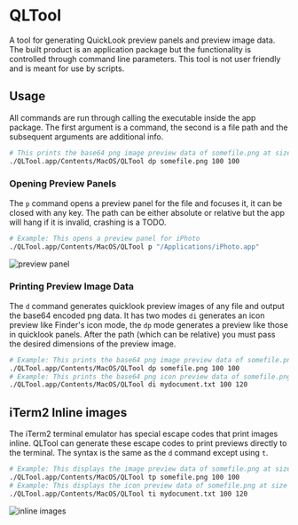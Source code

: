 # QLTool

A tool for generating QuickLook preview panels and preview image data.
The built product is an application package but the functionality is controlled through command line parameters.
This tool is not user friendly and is meant for use by scripts.

## Usage

All commands are run through calling the executable inside the app package.
The first argument is a command, the second is a file path and the subsequent arguments are additional info.

```bash
# This prints the base64 png image preview data of somefile.png at size 100x100
./QLTool.app/Contents/MacOS/QLTool dp somefile.png 100 100
```

### Opening Preview Panels

The `p` command opens a preview panel for the file and focuses it, it can be closed with any key.
The path can be either absolute or relative but the app will hang if it is invalid, crashing is a TODO.

```bash
# Example: This opens a preview panel for iPhoto
./QLTool.app/Contents/MacOS/QLTool p "/Applications/iPhoto.app"
```

![preview panel](http://cl.ly/image/091n1p1w2Q02/Image%202014-05-25%20at%2011.29.37%20AM.png)

### Printing Preview Image Data

The `d` command generates quicklook preview images of any file and output the base64 encoded png data.
It has two modes `di` generates an icon preview like Finder's icon mode, the `dp` mode generates a preview
like those in quicklook panels. After the path (which can be relative) you must pass the desired dimensions of the preview image.

```bash
# Example: This prints the base64 png image preview data of somefile.png at size 100x100
./QLTool.app/Contents/MacOS/QLTool dp somefile.png 100 100
# Example: This prints the base64 png icon preview data of somefile.png at size 100x120
./QLTool.app/Contents/MacOS/QLTool di mydocument.txt 100 120
```

## iTerm2 Inline images

The iTerm2 terminal emulator has special escape codes that print images inline.
QLTool can generate these escape codes to print previews directly to the terminal.
The syntax is the same as the `d` command except using `t`.

```bash
# Example: This displays the image preview data of somefile.png at size 100x100
./QLTool.app/Contents/MacOS/QLTool tp somefile.png 100 100
# Example: This displays the icon preview data of somefile.png at size 100x120
./QLTool.app/Contents/MacOS/QLTool ti mydocument.txt 100 120
```

![inline images](http://cl.ly/image/0V3z44132B3W/Image%202014-05-25%20at%2011.28.21%20AM.png)
